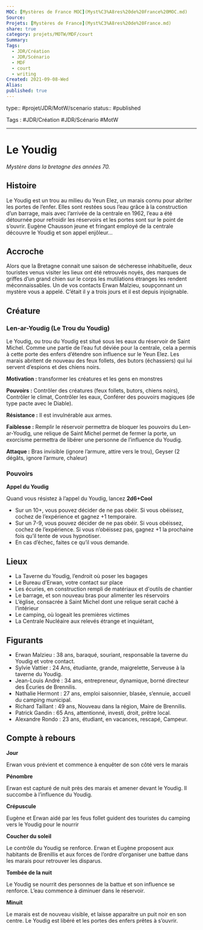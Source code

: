 ```yaml
---
MOC: [Mystères de France MOC](Myst%C3%A8res%20de%20France%20MOC.md)
Source:
Projets: [Mystères de France](Myst%C3%A8res%20de%20France.md)
share: true
category: projets/MOTW/MDF/court
Summary:
Tags:
  - JDR/Création
  - JDR/Scénario
  - MDF
  - court
  - writing
Created: 2021-09-08-Wed
Alias:
published: true
---
```

type:: #projet/JDR/MotW/scenario 
status:: #published 

Tags : #JDR/Création #JDR/Scénario #MotW 

***  

# Le Youdig

_Mystère dans la bretagne des années 70._

## Histoire

Le Youdig est un trou au milieu du Yeun Elez, un marais connu pour abriter les portes de l’enfer. Elles sont restées sous l’eau grâce à la construction d’un barrage, mais avec l’arrivée de la centrale en 1962, l’eau a été détournée pour refroidir les réservoirs et les portes sont sur le point de s’ouvrir. Eugène Chausson jeune et fringant employé de la centrale découvre le Youdig et son appel enjôleur...

## Accroche

Alors que la Bretagne connait une saison de sécheresse inhabituelle, deux touristes venus visiter les lieux ont été retrouvés noyés, des marques de griffes d’un grand chien sur le corps les mutilations étranges les rendent méconnaissables. Un de vos contacts Erwan Malzieu, soupçonnant un mystère vous a appelé. C’était il y a trois jours et il est depuis injoignable.

## Créature

### Len-ar-Youdig (Le Trou du Youdig)

Le Youdig, ou trou du Youdig est situé sous les eaux du réservoir de Saint Michel. Comme une partie de l’eau fut déviée pour la centrale, cela a permis à cette porte des enfers d’étendre son influence sur le Yeun Elez. Les marais abritent de nouveau des feux follets, des butors (échassiers) qui lui servent d’espions et des chiens noirs.

**Motivation :** transformer les créatures et les gens en monstres

**Pouvoirs :** Contrôler des créatures (feux follets, butors, chiens noirs), Contrôler le climat, Contrôler les eaux, Conférer des pouvoirs magiques (de type pacte avec le Diable).

**Résistance :** Il est invulnérable aux armes.

**Faiblesse :** Remplir le réservoir permettra de bloquer les pouvoirs du Len-ar-Youdig, une relique de Saint Michel permet de fermer la porte, un exorcisme permettra de libérer une personne de l’influence du Youdig.

**Attaque :** Bras invisible (ignore l’armure, attire vers le trou), Geyser (2 dégâts, ignore l’armure, chaleur)

### Pouvoirs

**Appel du Youdig**

Quand vous résistez à l’appel du Youdig, lancez **2d6+Cool**

-   Sur un 10+, vous pouvez décider de ne pas obéir. Si vous obéissez, cochez de l’expérience et gagnez +1 temporaire.
-   Sur un 7-9, vous pouvez décider de ne pas obéir. Si vous obéissez, cochez de l’expérience. Si vous n’obéissez pas, gagnez +1 la prochaine fois qu’il tente de vous hypnotiser.
-   En cas d’échec, faites ce qu’il vous demande.


## Lieux
       
-   La Taverne du Youdig, l’endroit où poser les bagages
-   Le Bureau d’Erwan, votre contact sur place
-   Les écuries, en construction rempli de matériaux et d'outils de chantier
-   Le barrage, et son nouveau bras pour alimenter les réservoirs
-   L’église, consacrée à Saint Michel dont une relique serait caché à l’intérieur
-   Le camping, où logeait les premières victimes
-   La Centrale Nucléaire aux relevés étrange et inquiétant, 

## Figurants

-   Erwan Malzieu : 38 ans, baraqué, souriant, responsable la taverne du Youdig et votre contact.
-   Sylvie Vattier : 24 Ans, étudiante, grande, maigrelette, Serveuse à la taverne du Youdig.
-   Jean-Louis André : 34 ans, entrepreneur, dynamique, borné directeur des Écuries de Brennilis.
-   Nathalie Hermont : 27 ans, emploi saisonnier, blasée, s’ennuie, accueil du camping municipal.
-   Richard Taillant : 49 ans, Nouveau dans la région, Maire de Brennilis.
-   Patrick Gandin : 65 Ans, attentionné, investi, droit, prêtre local.
-   Alexandre Rondo : 23 ans, étudiant, en vacances, rescapé, Campeur.

## Compte à rebours

**Jour**
    
Erwan vous prévient et commence à enquêter de son côté vers le marais

**Pénombre**
    
Erwan est capturé de nuit près des marais et amener devant le Youdig. Il succombe à l’influence du Youdig.

**Crépuscule**

Eugène et Erwan aidé par les feus follet guident des touristes du camping vers le Youdig pour le nourrir

**Coucher du soleil**

Le contrôle du Youdig se renforce. Erwan et Eugène proposent aux habitants de Brenillis et aux forces de l’ordre d’organiser une battue dans les marais pour retrouver les disparus.

**Tombée de la nuit**  

Le Youdig se nourrit des personnes de la battue et son influence se renforce. L’eau commence à diminuer dans le réservoir.

**Minuit**

Le marais est de nouveau visible, et laisse apparaitre un puit noir en son centre. Le Youdig est libéré et les portes des enfers prêtes à s’ouvrir.